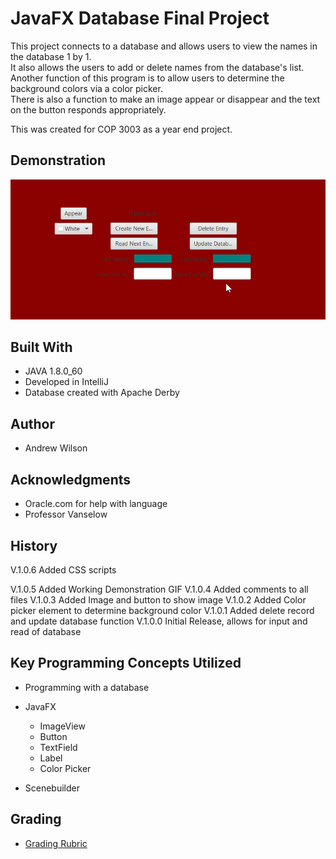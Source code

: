 # JavaFX Database Final Project

This project connects to a database and allows users to view the names in the database 1 by 1. <br />
It also allows the users to add or delete names from the database's list. <br />
Another function of this program is to allow users to determine the background colors via a color picker. <br />
There is also a function to make an image appear or disappear and the text on the button responds appropriately. <br />

This was created for COP 3003 as a year end project.

## Demonstration

![Sample GIF](https://github.com/abwilson5729/BooksDBFinalFX/blob/master/src/Working.gif) 

## Built With

* JAVA 1.8.0_60
* Developed in IntelliJ 
* Database created with Apache Derby

## Author

* Andrew Wilson

## Acknowledgments

* Oracle.com for help with language
* Professor Vanselow

## History

V.1.0.6 Added CSS scripts

V.1.0.5 Added Working Demonstration GIF
V.1.0.4 Added comments to all files
V.1.0.3 Added Image and button to show image
V.1.0.2 Added Color picker element to determine background color
V.1.0.1 Added delete record and update database function
V.1.0.0 Initial Release, allows for input and read of database

## Key Programming Concepts Utilized

* Programming with a database

* JavaFX
  * ImageView
  * Button
  * TextField
  * Label
  * Color Picker
* Scenebuilder

## Grading
 * [Grading Rubric](https://www.google.com)


